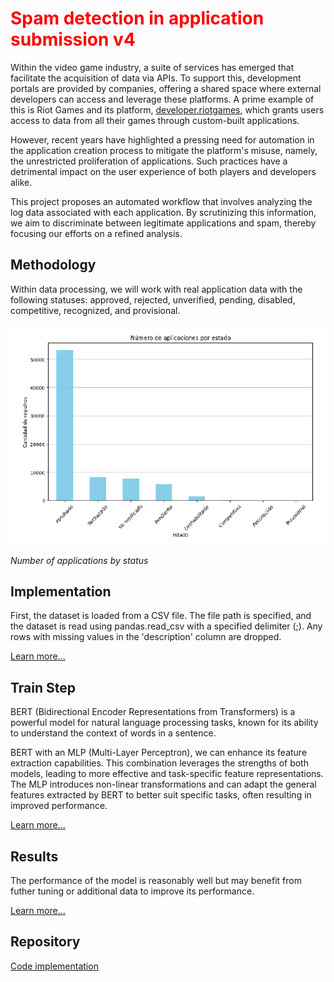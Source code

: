 
<h1 style="color: red;text-decoration: none;">Spam detection  in application submission v4</h1>

Within the video game industry, a suite of services has emerged that facilitate the acquisition of data via APIs. To support this, development portals are provided by companies, offering a shared space where external developers can access and leverage these platforms. A prime example of this is Riot Games and its platform, [developer.riotgames](https://developer.riotgames.com/), which grants users access to data from all their games through custom-built applications.

However, recent years have highlighted a pressing need for automation in the application creation process to mitigate the platform's misuse, namely, the unrestricted proliferation of applications. Such practices have a detrimental impact on the user experience of both players and developers alike.

This project proposes an automated workflow that involves analyzing the log data associated with each application. By scrutinizing this information, we aim to discriminate between legitimate applications and spam, thereby focusing our efforts on a refined analysis.

## Methodology

Within data processing, we will work with real application data with the following statuses: approved, rejected, unverified, pending, disabled, competitive, recognized, and provisional.

![apps_amount](./images/apps_amount.png)

*Number of applications by status*

## Implementation


First, the dataset is loaded from a CSV file. The file path is specified, and the dataset is read using pandas.read_csv with a specified delimiter (;). Any rows with missing values in the 'description' column are dropped.

[Learn more...](./train.md)

## Train Step

BERT (Bidirectional Encoder Representations from Transformers) is a powerful model for natural language processing tasks, known for its ability to understand the context of words in a sentence. 

BERT with an MLP (Multi-Layer Perceptron), we can enhance its feature extraction capabilities. This combination leverages the strengths of both models, leading to more effective and task-specific feature representations. The MLP introduces non-linear transformations and can adapt the general features extracted by BERT to better suit specific tasks, often resulting in improved performance.

[Learn more...](./train_step2.md)


## Results

The performance of the model is reasonably well but may benefit from futher tuning or additional data to improve its performance.

[Learn more...](./results.md)

## Repository

[Code implementation](https://github.com/f3ar161/practicePython/blob/main/BertMLP/gp_v4.ipynb)


<link rel="stylesheet" type="text/css" href="./styles.css">